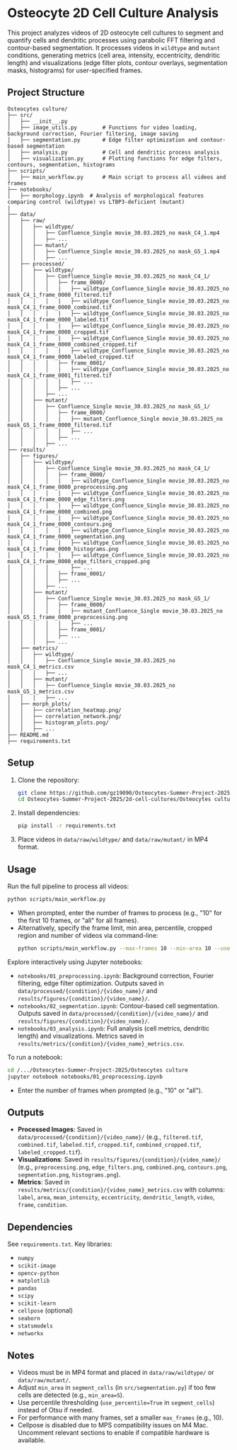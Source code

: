 # Osteocyte 2D Cell Culture Analysis

This project analyzes videos of 2D osteocyte cell cultures to segment and quantify cells and dendritic processes using parabolic FFT filtering and contour-based segmentation. It processes videos in `wildtype` and `mutant` conditions, generating metrics (cell area, intensity, eccentricity, dendritic length) and visualizations (edge filter plots, contour overlays, segmentation masks, histograms) for user-specified frames.

## Project Structure

```
Osteocytes culture/
├── src/
│   ├── __init__.py
│   ├── image_utils.py        # Functions for video loading, background correction, Fourier filtering, image saving
│   ├── segmentation.py       # Edge filter optimization and contour-based segmentation
│   ├── analysis.py           # Cell and dendritic process analysis
│   ├── visualization.py      # Plotting functions for edge filters, contours, segmentation, histograms
├── scripts/
│   ├── main_workflow.py      # Main script to process all videos and frames
├── notebooks/
│   ├── morphology.ipynb  # Analysis of morphological features comparing control (wildtype) vs LTBP3-deficient (mutant)
|
├── data/
│   ├── raw/
│   │   ├── wildtype/
│   │   │   ├── Confluence_Single movie_30.03.2025_no mask_C4_1.mp4
│   │   │   ├── ...
│   │   ├── mutant/
│   │   │   ├── Confluence_Single movie_30.03.2025_no mask_G5_1.mp4
│   │   │   ├── ...
│   ├── processed/
│   │   ├── wildtype/
│   │   │   ├── Confluence_Single movie_30.03.2025_no mask_C4_1/
│   │   │   │   ├── frame_0000/
│   │   │   │   |   ├── wildtype_Confluence_Single movie_30.03.2025_no mask_C4_1_frame_0000_filtered.tif
│   │   │   │   |   ├── wildtype_Confluence_Single movie_30.03.2025_no mask_C4_1_frame_0000_combined.tif
│   │   │   │   |   ├── wildtype_Confluence_Single movie_30.03.2025_no mask_C4_1_frame_0000_labeled.tif
│   │   │   │   |   ├── wildtype_Confluence_Single movie_30.03.2025_no mask_C4_1_frame_0000_cropped.tif
│   │   │   │   |   ├── wildtype_Confluence_Single movie_30.03.2025_no mask_C4_1_frame_0000_combined_cropped.tif
│   │   │   │   |   ├── wildtype_Confluence_Single movie_30.03.2025_no mask_C4_1_frame_0000_labeled_cropped.tif
│   │   │   │   ├── frame_0001/
│   │   │   │   |   ├── wildtype_Confluence_Single movie_30.03.2025_no mask_C4_1_frame_0001_filtered.tif
│   │   │   │   |   ├── ...
│   │   │   │   ├── ...
│   │   │   ├── ...
│   │   ├── mutant/
│   │   │   ├── Confluence_Single movie_30.03.2025_no mask_G5_1/
│   │   │   │   ├── frame_0000/
│   │   │   │   |   ├── mutant_Confluence_Single movie_30.03.2025_no mask_G5_1_frame_0000_filtered.tif
│   │   │   │   |   ├── ...
│   │   │   │   ├── ...
│   │   │   ├── ...
├── results/
│   ├── figures/
│   │   ├── wildtype/
│   │   │   ├── Confluence_Single movie_30.03.2025_no mask_C4_1/
│   │   │   │   ├── frame_0000/
│   │   │   │   |   ├── wildtype_Confluence_Single movie_30.03.2025_no mask_C4_1_frame_0000_preprocessing.png
│   │   │   │   |   ├── wildtype_Confluence_Single movie_30.03.2025_no mask_C4_1_frame_0000_edge_filters.png
│   │   │   │   |   ├── wildtype_Confluence_Single movie_30.03.2025_no mask_C4_1_frame_0000_combined.png
│   │   │   │   |   ├── wildtype_Confluence_Single movie_30.03.2025_no mask_C4_1_frame_0000_contours.png
│   │   │   │   |   ├── wildtype_Confluence_Single movie_30.03.2025_no mask_C4_1_frame_0000_segmentation.png
│   │   │   │   |   ├── wildtype_Confluence_Single movie_30.03.2025_no mask_C4_1_frame_0000_histograms.png
│   │   │   │   |   ├── wildtype_Confluence_Single movie_30.03.2025_no mask_C4_1_frame_0000_edge_filters_cropped.png
│   │   │   │       ├── ...
│   │   │   │   ├── frame_0001/
│   │   │   │   ├── ...
│   │   │   ├── ...
│   │   ├── mutant/
│   │   │   ├── Confluence_Single movie_30.03.2025_no mask_G5_1/
│   │   │   │   ├── frame_0000/
│   │   │   │   |   ├── mutant_Confluence_Single movie_30.03.2025_no mask_G5_1_frame_0000_preprocessing.png
│   │   │   │   |   ├── ...
│   │   │   │   ├── frame_0001/
│   │   │   │   ├── ...
│   │   │   ├── ...
│   ├── metrics/
│   │   ├── wildtype/
│   │   │   ├── Confluence_Single movie_30.03.2025_no mask_C4_1_metrics.csv
│   │   │   ├── ...
│   │   ├── mutant/
│   │   │   ├── Confluence_Single movie_30.03.2025_no mask_G5_1_metrics.csv
│   │   │   ├── ...
│   ├── morph_plots/
│   │   ├── correlation_heatmap.png/
│   │   ├── correlation_network.png/
│   │   ├── histogram_plots.png/
│   │   ├── ...
├── README.md
├── requirements.txt
```

## Setup
1. Clone the repository:
   ```bash
   git clone https://github.com/gz19090/Osteocytes-Summer-Project-2025.git
   cd Osteocytes-Summer-Project-2025/2d-cell-cultures/Osteocytes culture
   ```
2. Install dependencies:
   ```bash
   pip install -r requirements.txt
   ```
3. Place videos in `data/raw/wildtype/` and `data/raw/mutant/` in MP4 format.

## Usage
Run the full pipeline to process all videos:
```bash
python scripts/main_workflow.py
```
- When prompted, enter the number of frames to process (e.g., "10" for the first 10 frames, or "all" for all frames).
- Alternatively, specify the frame limit, min area, percentile, cropped region and number of videos via command-line:
  ```bash
  python scripts/main_workflow.py --max-frames 10 --min-area 10 --use-percentile --percentile 87 --crop 40 150 250 512 --num-wildtype 3 --num-mutant 3
  ```

Explore interactively using Jupyter notebooks:
- `notebooks/01_preprocessing.ipynb`: Background correction, Fourier filtering, edge filter optimization. Outputs saved in `data/processed/{condition}/{video_name}/` and `results/figures/{condition}/{video_name}/`.
- `notebooks/02_segmentation.ipynb`: Contour-based cell segmentation. Outputs saved in `data/processed/{condition}/{video_name}/` and `results/figures/{condition}/{video_name}/`.
- `notebooks/03_analysis.ipynb`: Full analysis (cell metrics, dendritic length) and visualizations. Metrics saved in `results/metrics/{condition}/{video_name}_metrics.csv`.

To run a notebook:
```bash
cd /.../Osteocytes-Summer-Project-2025/Osteocytes culture
jupyter notebook notebooks/01_preprocessing.ipynb
```
- Enter the number of frames when prompted (e.g., "10" or "all").

## Outputs
- **Processed Images**: Saved in `data/processed/{condition}/{video_name}/` (e.g., `filtered.tif`, `combined.tif`, `labeled.tif`, `cropped.tif`, `combined_cropped.tif`, `labeled_cropped.tif`).
- **Visualizations**: Saved in `results/figures/{condition}/{video_name}/` (e.g., `preprocessing.png`, `edge_filters.png`, `combined.png`, `contours.png`, `segmentation.png`, `histograms.png`).
- **Metrics**: Saved in `results/metrics/{condition}/{video_name}_metrics.csv` with columns: `label`, `area`, `mean_intensity`, `eccentricity`, `dendritic_length`, `video`, `frame`, `condition`.

## Dependencies
See `requirements.txt`. Key libraries:
- `numpy`
- `scikit-image`
- `opencv-python`
- `matplotlib`
- `pandas`
- `scipy`
- `scikit-learn`
- `cellpose` (optional)
- `seaborn`
- `statsmodels`
- `networkx`

## Notes
- Videos must be in MP4 format and placed in `data/raw/wildtype/` or `data/raw/mutant/`.
- Adjust `min_area` in `segment_cells` (in `src/segmentation.py`) if too few cells are detected (e.g., `min_area=5`).
- Use percentile thresholding (`use_percentile=True` in `segment_cells`) instead of Otsu if needed.
- For performance with many frames, set a smaller `max_frames` (e.g., 10).
- Cellpose is disabled due to MPS compatibility issues on M4 Mac. Uncomment relevant sections to enable if compatible hardware is available.
